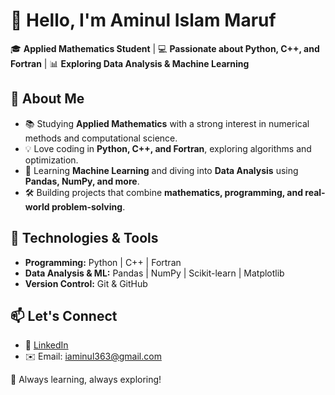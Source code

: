 # 👋 Hello, I'm Aminul Islam Maruf  

🎓 **Applied Mathematics Student** | 💻 **Passionate about Python, C++, and Fortran** | 📊 **Exploring Data Analysis & Machine Learning**  

## 🚀 About Me  
- 📚 Studying **Applied Mathematics** with a strong interest in numerical methods and computational science.  
- 💡 Love coding in **Python, C++, and Fortran**, exploring algorithms and optimization.  
- 🤖 Learning **Machine Learning** and diving into **Data Analysis** using **Pandas, NumPy, and more**.  
- 🛠 Building projects that combine **mathematics, programming, and real-world problem-solving**.  

## 🔧 Technologies & Tools  
- **Programming:** Python | C++ | Fortran  
- **Data Analysis & ML:** Pandas | NumPy | Scikit-learn | Matplotlib  
- **Version Control:** Git & GitHub  

## 📫 Let's Connect  
- 💼 [LinkedIn](linkedin.com/in/aminul-islam-m-265874137)   
- ✉️ Email: iaminul363@gmail.com 

🚀 Always learning, always exploring!  


<!---
Maruf-Islam/Maruf-Islam is a ✨ special ✨ repository because its `README.md` (this file) appears on your GitHub profile.
You can click the Preview link to take a look at your changes.
--->
